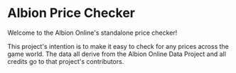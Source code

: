 # Albion Price Checker

Welcome to the Albion Online's standalone price checker!

This project's intention is to make it easy to check for any prices across the game world.
The data all derive from the Albion Online Data Project and all credits go to that project's contributors.


